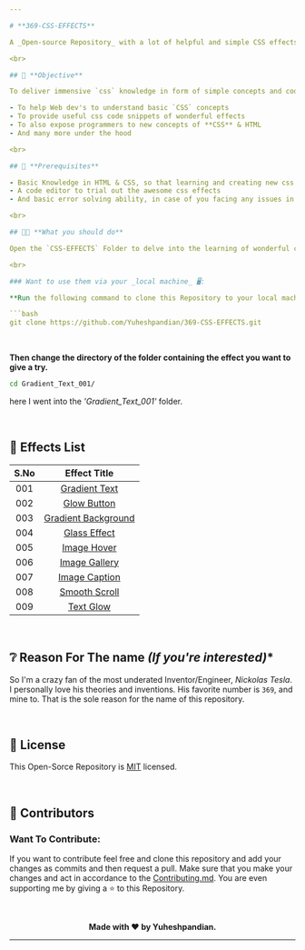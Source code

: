 ```yaml
---

# **369-CSS-EFFECTS**

A _Open-source Repository_ with a lot of helpful and simple CSS effects that helps beginners in learning Web Development and experimenting their knowledge in form of projects that benefit people. *369-CSS-EFFECTS's* main goal is to deliver useful and important CSS and HTML concepts to people in a easier way to infer. In simple words this Repository is a simple and conceptual `CSS` & `HTML` learning platform for emmerging Web Dev's.

<br>

## 🎯 **Objective**

To deliver immensive `css` knowledge in form of simple concepts and code snippets to create basic css effects that are essential in the developments of crazy websites.

- To help Web dev's to understand basic `CSS` concepts
- To provide useful css code snippets of wonderful effects
- To also expose programmers to new concepts of **CSS** & HTML
- And many more under the hood

<br>

## 📃 **Prerequisites**

- Basic Knowledge in HTML & CSS, so that learning and creating new css effects is easier and helpful.
- A code editor to trial out the awesome css effects
- And basic error solving ability, in case of you facing any issues in implementing these effects.

<br>

## 🫵🏻 **What you should do**

Open the `CSS-EFFECTS` Folder to delve into the learning of wonderful css effects. Then navigate to any folder with the effect name mentioned as its title that you're looking for are feel interested. Then give a look onto the code in both `index.html` & `style.css` and try to understand it. Then implement them in your upcoming web projects.

<br>

### Want to use them via your _local machine_ 🖥️:

**Run the following command to clone this Repository to your local machine**

```bash
git clone https://github.com/Yuheshpandian/369-CSS-EFFECTS.git
```

<br>


**Then change the directory of the folder containing the effect you want to give a try.**

```bash
cd Gradient_Text_001/
```

here I went into the _'Gradient_Text_001'_ folder.

<br>

## 📄 **Effects List**

<div align="center">

| **S.No** | **Effect Title** | 
| :---: | :------------------: |
| 001  | [Gradient Text](CSS-EFFECTS/Gradient_Text_001/)| 
| 002  | [Glow Button](CSS-EFFECTS/Glow_Button_002/)| 
| 003  | [Gradient Background](CSS-EFFECTS/Gradient_Background_003/)| 
| 004  | [Glass Effect](CSS-EFFECTS/Glass_Effect_004/)| 
| 005  | [Image Hover](CSS-EFFECTS/Image_Hover_005/)|
| 006  | [Image Gallery](CSS-EFFECTS/Image_gallery_006/)| 
| 007  | [Image Caption](CSS-EFFECTS/Image_Caption_007/)| 
| 008  | [Smooth Scroll](CSS-EFFECTS/Smooth_Scroll_008/)| 
| 009  | [Text Glow](CSS-EFFECTS/Text_Glow_009/)|

</div>

<br>

## ❔ **Reason For The name _(If you're interested)_***
So I'm a crazy fan of the most underated Inventor/Engineer, *Nickolas Tesla*. I personally love his theories and inventions. His favorite number is `369`, and mine to. That is the sole reason for the name of this repository.

<br>

## 📜 **License**

This Open-Sorce Repository is [MIT](LICENSE) licensed.

<br>

## 🤝 **Contributors**

### Want To Contribute:

If you want to contribute feel free and clone this repository and add your changes as commits and then request a pull. Make sure that you make your changes and act in accordance to the [Contributing.md](Contributing.md). You are even supporting me by giving a ⭐ to this Repository.

<br>

<div align="center">

**Made with ❤️ by **Yuheshpandian**.**

</div>

---
```

